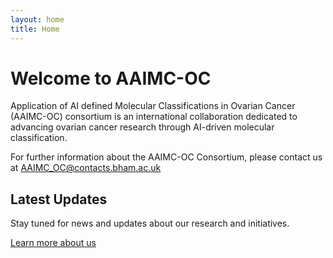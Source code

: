 ```yaml
---
layout: home
title: Home
---
```


# Welcome to AAIMC-OC

Application of AI defined Molecular Classifications in Ovarian Cancer (AAIMC-OC) consortium is an international collaboration dedicated to advancing ovarian cancer research through AI-driven molecular classification.

For further information about the AAIMC-OC Consortium, please contact us at AAIMC_OC@contacts.bham.ac.uk

## Latest Updates

Stay tuned for news and updates about our research and initiatives.

[Learn more about us](/about) 
